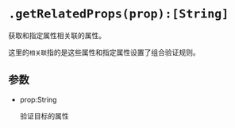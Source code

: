 # `.getRelatedProps(prop):[String]`

获取和指定属性相关联的属性。

这里的`相关联`指的是这些属性和指定属性设置了组合验证规则。

## 参数

- prop:String

    验证目标的属性
